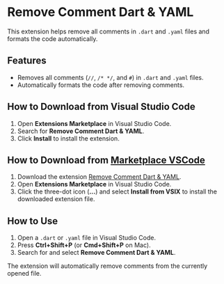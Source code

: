 # Remove Comment Dart & YAML

This extension helps remove all comments in `.dart` and `.yaml` files and formats the code automatically.

## Features
- Removes all comments (`//`, `/* */`, and `#`) in `.dart` and `.yaml` files.
- Automatically formats the code after removing comments.

## How to Download from Visual Studio Code
1. Open **Extensions Marketplace** in Visual Studio Code.
2. Search for **Remove Comment Dart & YAML**.
3. Click **Install** to install the extension.

## How to Download from [Marketplace VSCode](https://marketplace.visualstudio.com/)
1. Download the extension [Remove Comment Dart & YAML](https://marketplace.visualstudio.com/items?itemName=marhaendev.remove-comment-dart-yaml).
2. Open **Extensions Marketplace** in Visual Studio Code.
3. Click the three-dot icon (**...**) and select **Install from VSIX** to install the downloaded extension file.

## How to Use
1. Open a `.dart` or `.yaml` file in Visual Studio Code.
2. Press **Ctrl+Shift+P** (or **Cmd+Shift+P** on Mac).
3. Search for and select **Remove Comment Dart & YAML**.

The extension will automatically remove comments from the currently opened file.
